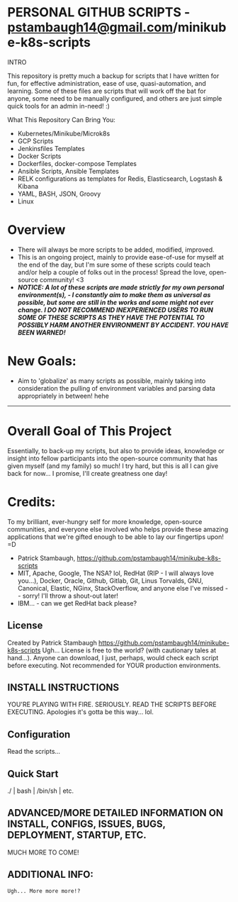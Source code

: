 # PERSONAL GITHUB SCRIPTS - pstambaugh14@gmail.com/minikube-k8s-scripts

INTRO

This repository is pretty much a backup for scripts that I have written for fun, for effective administration, ease of use, quasi-automation, and learning.  Some of these files are scripts that will work off the bat for anyone, some need to be manually configured, and others are just simple quick tools for an admin in-need!  :)


What This Repository Can Bring You:
- Kubernetes/Minikube/Microk8s
- GCP Scripts
- Jenkinsfiles Templates
- Docker Scripts
- Dockerfiles, docker-compose Templates
- Ansible Scripts, Ansible Templates
- RELK configurations as templates for Redis, Elasticsearch, Logstash & Kibana
- YAML, BASH, JSON, Groovy
- Linux

# Overview
- There will always be more scripts to be added, modified, improved.
- This is an ongoing project, mainly to provide ease-of-use for myself at the end of the day, but I'm sure some of these scripts could teach and/or help a couple of folks out in the process! Spread the love, open-source community! <3
- ***NOTICE: A lot of these scripts are made strictly for my own personal environment(s), - I constantly aim to make them as universal as possible, but some are still in the works and some might not ever change.  I DO NOT RECOMMEND INEXPERIENCED USERS TO RUN SOME OF THESE SCRIPTS AS THEY HAVE THE POTENTIAL TO POSSIBLY HARM ANOTHER ENVIRONMENT BY ACCIDENT.  YOU HAVE BEEN WARNED!***

# New Goals:
- Aim to 'globalize' as many scripts as possible, mainly taking into consideration the pulling of environment variables and parsing data appropriately in between! hehe

-----------------------------------------------------------------------------------------------------------------------------

# Overall Goal of This Project
Essentially, to back-up my scripts, but also to provide ideas, knowledge or insight into fellow participants into the open-source community that has given myself (and my family) so much!  I try hard, but this is all I can give back for now... I promise, I'll create greatness one day!  

# Credits:
To my brilliant, ever-hungry self for more knowledge, open-source communities, and everyone else involved who helps provide these amazing applications that we're gifted enough to be able to lay our fingertips upon!  =D
- Patrick Stambaugh, https://github.com/pstambaugh14/minikube-k8s-scripts
- MIT, Apache, Google, The NSA? lol, RedHat (RIP - I will always love you...), Docker, Oracle, Github, Gitlab, Git, Linus Torvalds, GNU, Canonical, Elastic, NGinx, StackOverflow, and anyone else I've missed -- sorry!  I'll throw a shout-out later!
- IBM... - can we get RedHat back please?

## License
Created by Patrick Stambaugh
https://github.com/pstambaugh14/minikube-k8s-scripts
Ugh... License is free to the world? (with cautionary tales at hand...). Anyone can download, I just, perhaps, would check each script before executing.  Not recommended for YOUR production environments.  

## INSTALL INSTRUCTIONS
YOU'RE PLAYING WITH FIRE.  SERIOUSLY.  READ THE SCRIPTS BEFORE EXECUTING. Apologies it's gotta be this way... lol.

## Configuration
Read the scripts...

## Quick Start
./<filename> | bash <filename> | /bin/sh <filename> | etc.

## ADVANCED/MORE DETAILED INFORMATION ON INSTALL, CONFIGS, ISSUES, BUGS, DEPLOYMENT, STARTUP, ETC.
MUCH MORE TO COME!  

## ADDITIONAL INFO:

```
Ugh... More more more!?
```

